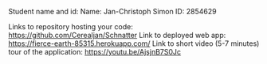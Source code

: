 Student name and id:
Name: Jan-Christoph Simon
ID: 2854629


Links to repository hosting your code: https://github.com/Cerealjan/Schnatter
Link to deployed web app: https://fierce-earth-85315.herokuapp.com/
Link to short video (5-7 minutes) tour of the application: https://youtu.be/AjsjnB7S0Jc
